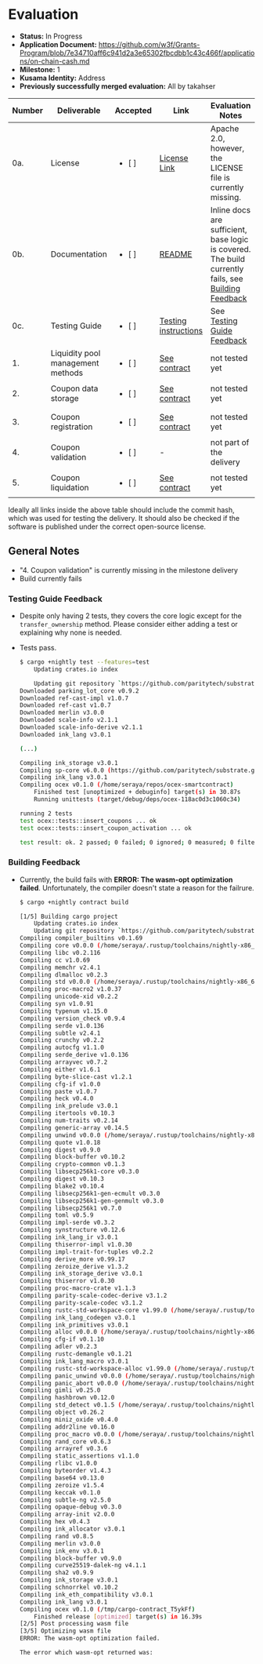 # Evaluation

- **Status:** In Progress
- **Application Document:** https://github.com/w3f/Grants-Program/blob/7e34710aff6c941d2a3e65302fbcdbb1c43c466f/applications/on-chain-cash.md
- **Milestone:** 1
- **Kusama Identity:** Address
- **Previously successfully merged evaluation:** All by takahser

| Number | Deliverable | Accepted | Link | Evaluation Notes |
| ------ | ----------- | -------- | ---- |----------------- |
| 0a. | License | <ul><li>[ ] </li></ul> | [License Link](https://github.com/bsn-si/ocex-smartcontract/tree/7946707a23ab9a7c95baeb9d3d9f8c34baee9b6b#license) |  Apache 2.0, however, the LICENSE file is currently missing. |
| 0b. | Documentation | <ul><li>[ ] </li></ul> | [README](https://github.com/bsn-si/ocex-smartcontract/tree/7946707a23ab9a7c95baeb9d3d9f8c34baee9b6b#how-to) | Inline docs are sufficient, base logic is covered. The build currently fails, see [Building Feedback](#building-feedback) |
| 0c. | Testing Guide | <ul><li>[ ] </li></ul> | [Testing instructions](https://github.com/bsn-si/ocex-smartcontract/tree/7946707a23ab9a7c95baeb9d3d9f8c34baee9b6b#compile--run-tests) | See [Testing Guide Feedback](#testing-guide-feedback) |
| 1. | Liquidity pool management methods | <ul><li>[ ] </li></ul> | [See contract](https://github.com/bsn-si/ocex-smartcontract/blob/7946707a23ab9a7c95baeb9d3d9f8c34baee9b6b/lib.rs#L219) |  not tested yet |  
| 2. | Coupon data storage | <ul><li>[ ] </li></ul> | [See contract](https://github.com/bsn-si/ocex-smartcontract/blob/7946707a23ab9a7c95baeb9d3d9f8c34baee9b6b/lib.rs#L60) |  not tested yet |  
| 3. | Coupon registration | <ul><li>[ ] </li></ul> | [See contract](https://github.com/bsn-si/ocex-smartcontract/blob/7946707a23ab9a7c95baeb9d3d9f8c34baee9b6b/lib.rs#L97) |  not tested yet |
| 4. | Coupon validation | <ul><li>[ ] </li></ul> | - | not part of the delivery |  
| 5. | Coupon liquidation | <ul><li>[ ] </li></ul> | [See contract](https://github.com/bsn-si/ocex-smartcontract/blob/7946707a23ab9a7c95baeb9d3d9f8c34baee9b6b/lib.rs#L236)  | not tested yet | 


Ideally all links inside the above table should include the commit hash,
which was used for testing the delivery. It should also be checked if the software is published under the correct open-source license.

## General Notes

- "4. Coupon validation" is currently missing in the milestone delivery
- Build currently fails

### Testing Guide Feedback

- Despite only having 2 tests, they covers the core logic except for the `transfer_ownership` method. Please consider either adding a test or explaining why none is needed.

- Tests pass.
    ```bash
    $ cargo +nightly test --features=test
        Updating crates.io index

        Updating git repository `https://github.com/paritytech/substrate.git`
    Downloaded parking_lot_core v0.9.2
    Downloaded ref-cast-impl v1.0.7
    Downloaded ref-cast v1.0.7
    Downloaded merlin v3.0.0
    Downloaded scale-info v2.1.1
    Downloaded scale-info-derive v2.1.1
    Downloaded ink_lang v3.0.1

    (...)

    Compiling ink_storage v3.0.1
    Compiling sp-core v6.0.0 (https://github.com/paritytech/substrate.git?branch=master#1b57cff6)
    Compiling ink_lang v3.0.1
    Compiling ocex v0.1.0 (/home/seraya/repos/ocex-smartcontract)
        Finished test [unoptimized + debuginfo] target(s) in 30.87s
        Running unittests (target/debug/deps/ocex-118ac0d3c1060c34)

    running 2 tests
    test ocex::tests::insert_coupons ... ok
    test ocex::tests::insert_coupon_activation ... ok

    test result: ok. 2 passed; 0 failed; 0 ignored; 0 measured; 0 filtered out; finished in 0.01s
    ```

### Building Feedback

- Currently, the build fails with **ERROR: The wasm-opt optimization failed**. Unfortunately, the compiler doesn't state a reason for the failrure.

    ```bash
    $ cargo +nightly contract build

    [1/5] Building cargo project
        Updating crates.io index
        Updating git repository `https://github.com/paritytech/substrate.git`
    Compiling compiler_builtins v0.1.69
    Compiling core v0.0.0 (/home/seraya/.rustup/toolchains/nightly-x86_64-unknown-linux-gnu/lib/rustlib/src/rust/library/core)
    Compiling libc v0.2.116
    Compiling cc v1.0.69
    Compiling memchr v2.4.1
    Compiling dlmalloc v0.2.3
    Compiling std v0.0.0 (/home/seraya/.rustup/toolchains/nightly-x86_64-unknown-linux-gnu/lib/rustlib/src/rust/library/std)
    Compiling proc-macro2 v1.0.37
    Compiling unicode-xid v0.2.2
    Compiling syn v1.0.91
    Compiling typenum v1.15.0
    Compiling version_check v0.9.4
    Compiling serde v1.0.136
    Compiling subtle v2.4.1
    Compiling crunchy v0.2.2
    Compiling autocfg v1.1.0
    Compiling serde_derive v1.0.136
    Compiling arrayvec v0.7.2
    Compiling either v1.6.1
    Compiling byte-slice-cast v1.2.1
    Compiling cfg-if v1.0.0
    Compiling paste v1.0.7
    Compiling heck v0.4.0
    Compiling ink_prelude v3.0.1
    Compiling itertools v0.10.3
    Compiling num-traits v0.2.14
    Compiling generic-array v0.14.5
    Compiling unwind v0.0.0 (/home/seraya/.rustup/toolchains/nightly-x86_64-unknown-linux-gnu/lib/rustlib/src/rust/library/unwind)
    Compiling quote v1.0.18
    Compiling digest v0.9.0
    Compiling block-buffer v0.10.2
    Compiling crypto-common v0.1.3
    Compiling libsecp256k1-core v0.3.0
    Compiling digest v0.10.3
    Compiling blake2 v0.10.4
    Compiling libsecp256k1-gen-ecmult v0.3.0
    Compiling libsecp256k1-gen-genmult v0.3.0
    Compiling libsecp256k1 v0.7.0
    Compiling toml v0.5.9
    Compiling impl-serde v0.3.2
    Compiling synstructure v0.12.6
    Compiling ink_lang_ir v3.0.1
    Compiling thiserror-impl v1.0.30
    Compiling impl-trait-for-tuples v0.2.2
    Compiling derive_more v0.99.17
    Compiling zeroize_derive v1.3.2
    Compiling ink_storage_derive v3.0.1
    Compiling thiserror v1.0.30
    Compiling proc-macro-crate v1.1.3
    Compiling parity-scale-codec-derive v3.1.2
    Compiling parity-scale-codec v3.1.2
    Compiling rustc-std-workspace-core v1.99.0 (/home/seraya/.rustup/toolchains/nightly-x86_64-unknown-linux-gnu/lib/rustlib/src/rust/library/rustc-std-workspace-core)
    Compiling ink_lang_codegen v3.0.1
    Compiling ink_primitives v3.0.1
    Compiling alloc v0.0.0 (/home/seraya/.rustup/toolchains/nightly-x86_64-unknown-linux-gnu/lib/rustlib/src/rust/library/alloc)
    Compiling cfg-if v0.1.10
    Compiling adler v0.2.3
    Compiling rustc-demangle v0.1.21
    Compiling ink_lang_macro v3.0.1
    Compiling rustc-std-workspace-alloc v1.99.0 (/home/seraya/.rustup/toolchains/nightly-x86_64-unknown-linux-gnu/lib/rustlib/src/rust/library/rustc-std-workspace-alloc)
    Compiling panic_unwind v0.0.0 (/home/seraya/.rustup/toolchains/nightly-x86_64-unknown-linux-gnu/lib/rustlib/src/rust/library/panic_unwind)
    Compiling panic_abort v0.0.0 (/home/seraya/.rustup/toolchains/nightly-x86_64-unknown-linux-gnu/lib/rustlib/src/rust/library/panic_abort)
    Compiling gimli v0.25.0
    Compiling hashbrown v0.12.0
    Compiling std_detect v0.1.5 (/home/seraya/.rustup/toolchains/nightly-x86_64-unknown-linux-gnu/lib/rustlib/src/rust/library/stdarch/crates/std_detect)
    Compiling object v0.26.2
    Compiling miniz_oxide v0.4.0
    Compiling addr2line v0.16.0
    Compiling proc_macro v0.0.0 (/home/seraya/.rustup/toolchains/nightly-x86_64-unknown-linux-gnu/lib/rustlib/src/rust/library/proc_macro)
    Compiling rand_core v0.6.3
    Compiling arrayref v0.3.6
    Compiling static_assertions v1.1.0
    Compiling rlibc v1.0.0
    Compiling byteorder v1.4.3
    Compiling base64 v0.13.0
    Compiling zeroize v1.5.4
    Compiling keccak v0.1.0
    Compiling subtle-ng v2.5.0
    Compiling opaque-debug v0.3.0
    Compiling array-init v2.0.0
    Compiling hex v0.4.3
    Compiling ink_allocator v3.0.1
    Compiling rand v0.8.5
    Compiling merlin v3.0.0
    Compiling ink_env v3.0.1
    Compiling block-buffer v0.9.0
    Compiling curve25519-dalek-ng v4.1.1
    Compiling sha2 v0.9.9
    Compiling ink_storage v3.0.1
    Compiling schnorrkel v0.10.2
    Compiling ink_eth_compatibility v3.0.1
    Compiling ink_lang v3.0.1
    Compiling ocex v0.1.0 (/tmp/cargo-contract_T5ykFf)
        Finished release [optimized] target(s) in 16.39s
    [2/5] Post processing wasm file
    [3/5] Optimizing wasm file
    ERROR: The wasm-opt optimization failed.

    The error which wasm-opt returned was: 
    ```
